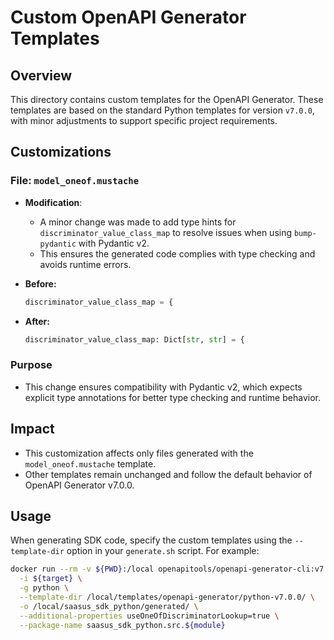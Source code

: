 # Custom OpenAPI Generator Templates

## Overview
This directory contains custom templates for the OpenAPI Generator. These templates are based on the standard Python templates for version `v7.0.0`, with minor adjustments to support specific project requirements.

## Customizations
### File: `model_oneof.mustache`
- **Modification**: 
  - A minor change was made to add type hints for `discriminator_value_class_map` to resolve issues when using `bump-pydantic` with Pydantic v2.
  - This ensures the generated code complies with type checking and avoids runtime errors.

- **Before:**
  ```python
  discriminator_value_class_map = {
  ```

- **After:**
  ```python
  discriminator_value_class_map: Dict[str, str] = {
  ```

### Purpose
- This change ensures compatibility with Pydantic v2, which expects explicit type annotations for better type checking and runtime behavior.

## Impact
- This customization affects only files generated with the `model_oneof.mustache` template.
- Other templates remain unchanged and follow the default behavior of OpenAPI Generator v7.0.0.

## Usage
When generating SDK code, specify the custom templates using the `--template-dir` option in your `generate.sh` script. For example:
```bash
docker run --rm -v ${PWD}:/local openapitools/openapi-generator-cli:v7.0.0 generate \
  -i ${target} \
  -g python \
  --template-dir /local/templates/openapi-generator/python-v7.0.0/ \
  -o /local/saasus_sdk_python/generated/ \
  --additional-properties useOneOfDiscriminatorLookup=true \
  --package-name saasus_sdk_python.src.${module}
```
